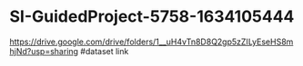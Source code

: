 # SI-GuidedProject-5758-1634105444
https://drive.google.com/drive/folders/1__uH4vTn8D8Q2gp5zZILyEseHS8mhjNd?usp=sharing #dataset link
